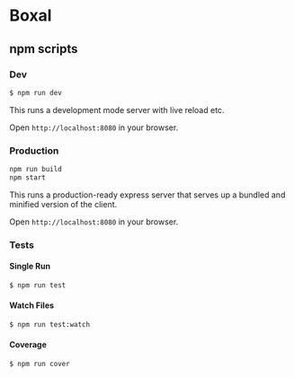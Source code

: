 # Boxal

## npm scripts

### Dev
```bash
$ npm run dev
```

This runs a development mode server with live reload etc.

Open `http://localhost:8080` in your browser.

### Production

```bash
npm run build
npm start
```

This runs a production-ready express server that serves up a bundled and
minified version of the client.

Open `http://localhost:8080` in your browser.

### Tests

#### Single Run
```bash
$ npm run test
```

#### Watch Files
```bash
$ npm run test:watch
```

#### Coverage
```bash
$ npm run cover
```
